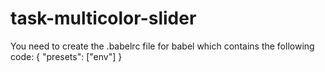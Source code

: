 # task-multicolor-slider
You need to create the .babelrc file for babel which contains the following code:
{
  "presets": ["env"]
}
